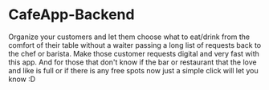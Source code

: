 # CafeApp-Backend
Organize your customers and let them choose what to eat/drink from the comfort of their table without a waiter passing a long list of requests back to the chef or barista. Make those customer requests digital and very fast with this app. And for those that don't know if the bar or restaurant that the love and like is full or if there is any free spots now just a simple click will let you know :D
